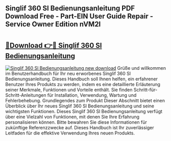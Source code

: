 ## Singlif 360 Sl Bedienungsanleitung PDF Download Free - Part-EIN User Guide Repair - Service Owner Edition nVM2I

# <h2><a href="http://df0cd56.blite.top/?on=Singlif+360+Sl+Bedienungsanleitung">🔗Download 👉🔴 Singlif 360 Sl Bedienungsanleitung</a></h2>

[![Singlif 360 Sl Bedienungsanleitung new download](https://i.imgur.com/lujVjoI.png)](http://df0cd56.blite.top/?on=Singlif+360+Sl+Bedienungsanleitung)
Grüße und willkommen im Benutzerhandbuch für Ihr neu erworbenes Singlif 360 Sl Bedienungsanleitung. Dieses Handbuch soll Ihnen helfen, ein erfahrener Benutzer Ihres Produkts zu werden, indem es eine detaillierte Erläuterung seiner Merkmale, Funktionen und Vorteile enthält. Sie finden Schritt-für-Schritt-Anleitungen für Installation, Verwendung, Wartung und Fehlerbehebung. Grundlegendes zum Produkt Dieser Abschnitt bietet einen Überblick über Ihr neues Singlif 360 Sl Bedienungsanleitung und seine wichtigsten Funktionen. Dieses Singlif 360 Sl Bedienungsanleitung verfügt über eine Vielzahl von Funktionen, mit denen Sie Ihre Erfahrung personalisieren können. Bitte bewahren Sie diese Informationen für zukünftige Referenzzwecke auf. Dieses Handbuch ist Ihr zuverlässiger Leitfaden für die effektive Verwendung Ihres neuen Produkts.
